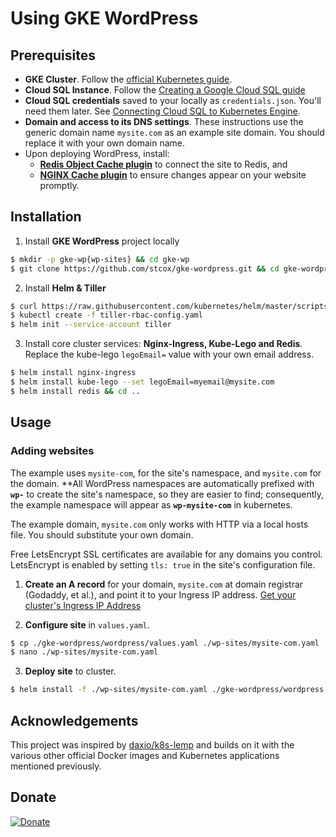 # Using GKE WordPress
## Prerequisites
* **GKE Cluster**. Follow the [official Kubernetes guide](https://cloud.google.com/kubernetes-engine/docs/how-to/creating-a-container-cluster "Creating a Container Cluster").
* **Cloud SQL Instance**. Follow the [Creating a Google Cloud SQL guide](https://cloud.google.com/sql/docs/mysql/create-instance "Create Google Cloud SQL instance") 
* **Cloud SQL credentials** saved to your locally as `credentials.json`. You'll need them later. See [Connecting Cloud SQL to Kubernetes Engine](https://cloud.google.com/sql/docs/mysql/connect-kubernetes-engine).
* **Domain and access to its DNS settings**. These instructions use the generic domain name `mysite.com` as an example site domain. You should replace it with your own domain name.
* Upon deploying WordPress, install:
  * [**Redis Object Cache plugin**](https://wordpress.org/plugins/redis-cache/ "Redis Object Cache plugin for WordPress") to connect the site to Redis, and
  * [**NGINX Cache plugin**](https://wordpress.org/plugins/nginx-cache/) to ensure changes appear on your website promptly.

## Installation
1. Install **GKE WordPress** project locally
```bash
$ mkdir -p gke-wp{wp-sites} && cd gke-wp
$ git clone https://github.com/stcox/gke-wordpress.git && cd gke-wordpress
```

2. Install **Helm & Tiller**
```bash
$ curl https://raw.githubusercontent.com/kubernetes/helm/master/scripts/get | bash
$ kubectl create -f tiller-rbac-config.yaml
$ helm init --service-account tiller
```

3. Install core cluster services: **Nginx-Ingress, Kube-Lego and Redis**. Replace the kube-lego `legoEmail=` value with your own email address.
```bash
$ helm install nginx-ingress
$ helm install kube-lego --set legoEmail=myemail@mysite.com
$ helm install redis && cd ..
```

## Usage
### Adding websites
The example uses `mysite-com`, for the site's namespace, and `mysite.com` for the domain. **All WordPress namespaces are automatically prefixed with **`wp-`** to create the site's namespace, so they are easier to find; consequently, the example namespace will appear as **`wp-mysite-com`** in kubernetes.

The example domain, `mysite.com` only works with HTTP via a local hosts file. You should substitute your own domain.

Free LetsEncrypt SSL certificates are available for any domains you control. LetsEncrypt is enabled by setting `tls: true` in the site's configuration file.

1. **Create an A record** for your domain, `mysite.com` at domain registrar (Godaddy, et al.), and point it to your Ingress IP address. [Get your cluster's Ingress IP Address](http://localhost:8001/api/v1/namespaces/kube-system/services/https:kubernetes-dashboard:/proxy/#!/service?namespace=nginx-ingress)

2. **Configure site** in `values.yaml`.
```bash
$ cp ./gke-wordpress/wordpress/values.yaml ./wp-sites/mysite-com.yaml
$ nano ./wp-sites/mysite-com.yaml
```

3. **Deploy site** to cluster.
```bash
$ helm install -f ./wp-sites/mysite-com.yaml ./gke-wordpress/wordpress
```

## Acknowledgements
This project was inspired by [daxio/k8s-lemp](https://github.com/daxio/k8s-lemp) and builds on it with the various other official Docker images and Kubernetes applications mentioned previously.

## Donate
[![Donate](https://img.shields.io/badge/Donate-PayPal-green.svg)](https://www.paypal.com/cgi-bin/webscr?cmd=_s-xclick&hosted_button_id=FNLE7XYVKHSS2)
